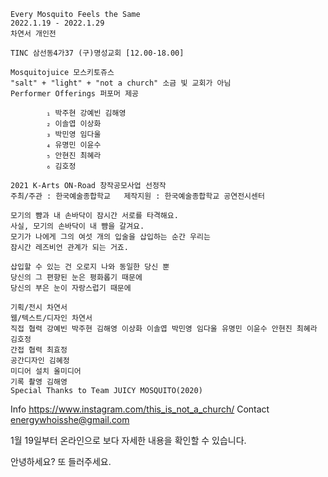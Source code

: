 ```
Every Mosquito Feels the Same
2022.1.19 - 2022.1.29
차연서 개인전

TINC 삼선동4가37 (구)명성교회 [12.00-18.00]

Mosquitojuice 모스키토쥬스
"salt" + "light" + "not a church" 소금 빛 교회가 아님
Performer Offerings 퍼포머 제공

        ₁ 박주현 강예빈 김해영
        ₂ 이솔엽 이상화
        ₃ 박민영 임다울
        ₄ 유명민 이윤수
        ₅ 안현진 최혜라
        ₆ 김호정
    
2021 K-Arts ON-Road 창작공모사업 선정작
주최/주관 : 한국예술종합학교   제작지원 : 한국예술종합학교 공연전시센터
```
```
모기의 뺨과 내 손바닥이 잠시간 서로를 타격해요.
사실, 모기의 손바닥이 내 뺨을 갈겨요.
모기가 나에게 그의 여섯 개의 입술을 삽입하는 순간 우리는
잠시간 레즈비언 관계가 되는 거죠.

삽입할 수 있는 건 오로지 나와 동일한 당신 뿐
당신의 그 편향된 눈은 평화롭기 때문에
당신의 부은 눈이 자랑스럽기 때문에

기획/전시 차연서
웹/텍스트/디자인 차연서
직접 협력 강예빈 박주현 김해영 이상화 이솔엽 박민영 임다울 유명민 이윤수 안현진 최혜라 김호정
간접 협력 최효정
공간디자인 김혜정
미디어 설치 올미디어 
기록 촬영 김해영
Special Thanks to Team JUICY MOSQUITO(2020)
```

Info <https://www.instagram.com/this_is_not_a_church/>
Contact <energywhoisshe@gmail.com>

1월 19일부터 온라인으로 보다 자세한 내용을 확인할 수 있습니다.

안녕하세요? 또 들러주세요. 
